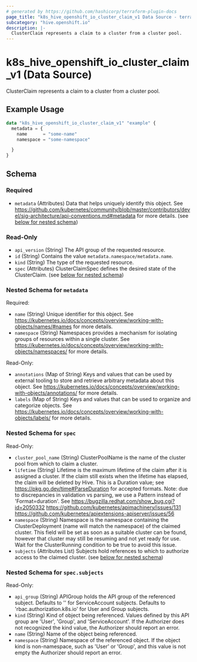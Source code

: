 ```yaml
---
# generated by https://github.com/hashicorp/terraform-plugin-docs
page_title: "k8s_hive_openshift_io_cluster_claim_v1 Data Source - terraform-provider-k8s"
subcategory: "hive.openshift.io"
description: |-
  ClusterClaim represents a claim to a cluster from a cluster pool.
---
```


# k8s_hive_openshift_io_cluster_claim_v1 (Data Source)

ClusterClaim represents a claim to a cluster from a cluster pool.

## Example Usage

```terraform
data "k8s_hive_openshift_io_cluster_claim_v1" "example" {
  metadata = {
    name      = "some-name"
    namespace = "some-namespace"

  }
}
```

<!-- schema generated by tfplugindocs -->
## Schema

### Required

- `metadata` (Attributes) Data that helps uniquely identify this object. See https://github.com/kubernetes/community/blob/master/contributors/devel/sig-architecture/api-conventions.md#metadata for more details. (see [below for nested schema](#nestedatt--metadata))

### Read-Only

- `api_version` (String) The API group of the requested resource.
- `id` (String) Contains the value `metadata.namespace/metadata.name`.
- `kind` (String) The type of the requested resource.
- `spec` (Attributes) ClusterClaimSpec defines the desired state of the ClusterClaim. (see [below for nested schema](#nestedatt--spec))

<a id="nestedatt--metadata"></a>
### Nested Schema for `metadata`

Required:

- `name` (String) Unique identifier for this object. See https://kubernetes.io/docs/concepts/overview/working-with-objects/names/#names for more details.
- `namespace` (String) Namespaces provides a mechanism for isolating groups of resources within a single cluster. See https://kubernetes.io/docs/concepts/overview/working-with-objects/namespaces/ for more details.

Read-Only:

- `annotations` (Map of String) Keys and values that can be used by external tooling to store and retrieve arbitrary metadata about this object. See https://kubernetes.io/docs/concepts/overview/working-with-objects/annotations/ for more details.
- `labels` (Map of String) Keys and values that can be used to organize and categorize objects. See https://kubernetes.io/docs/concepts/overview/working-with-objects/labels/ for more details.


<a id="nestedatt--spec"></a>
### Nested Schema for `spec`

Read-Only:

- `cluster_pool_name` (String) ClusterPoolName is the name of the cluster pool from which to claim a cluster.
- `lifetime` (String) Lifetime is the maximum lifetime of the claim after it is assigned a cluster. If the claim still exists when the lifetime has elapsed, the claim will be deleted by Hive. This is a Duration value; see https://pkg.go.dev/time#ParseDuration for accepted formats. Note: due to discrepancies in validation vs parsing, we use a Pattern instead of 'Format=duration'. See https://bugzilla.redhat.com/show_bug.cgi?id=2050332 https://github.com/kubernetes/apimachinery/issues/131 https://github.com/kubernetes/apiextensions-apiserver/issues/56
- `namespace` (String) Namespace is the namespace containing the ClusterDeployment (name will match the namespace) of the claimed cluster. This field will be set as soon as a suitable cluster can be found, however that cluster may still be resuming and not yet ready for use. Wait for the ClusterRunning condition to be true to avoid this issue.
- `subjects` (Attributes List) Subjects hold references to which to authorize access to the claimed cluster. (see [below for nested schema](#nestedatt--spec--subjects))

<a id="nestedatt--spec--subjects"></a>
### Nested Schema for `spec.subjects`

Read-Only:

- `api_group` (String) APIGroup holds the API group of the referenced subject. Defaults to '' for ServiceAccount subjects. Defaults to 'rbac.authorization.k8s.io' for User and Group subjects.
- `kind` (String) Kind of object being referenced. Values defined by this API group are 'User', 'Group', and 'ServiceAccount'. If the Authorizer does not recognized the kind value, the Authorizer should report an error.
- `name` (String) Name of the object being referenced.
- `namespace` (String) Namespace of the referenced object.  If the object kind is non-namespace, such as 'User' or 'Group', and this value is not empty the Authorizer should report an error.
